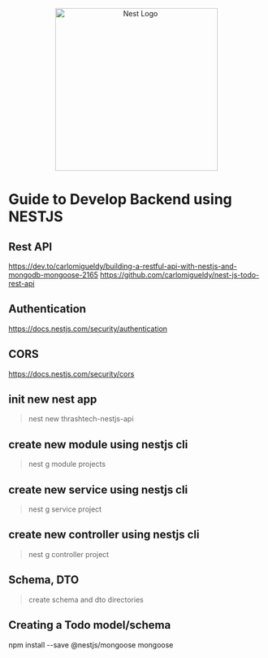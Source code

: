 <p align="center">
  <a href="http://nestjs.com/" target="blank"><img src="https://nestjs.com/img/logo_text.svg" width="320" alt="Nest Logo" /></a>
</p>

[circleci-image]: https://img.shields.io/circleci/build/github/nestjs/nest/master?token=abc123def456
[circleci-url]: https://circleci.com/gh/nestjs/nest

# Guide to Develop Backend using NESTJS

## Rest API
https://dev.to/carlomigueldy/building-a-restful-api-with-nestjs-and-mongodb-mongoose-2165
https://github.com/carlomigueldy/nest-js-todo-rest-api

## Authentication
https://docs.nestjs.com/security/authentication

## CORS
https://docs.nestjs.com/security/cors

## init new nest app
> nest new thrashtech-nestjs-api

## create new module using nestjs cli
> nest g module projects
<!-- Using alias: nest g mo Todo -->

## create new service using nestjs cli
> nest g service project
<!-- Using alias: nest g s Todo -->

## create new controller using nestjs cli
> nest g controller project 
<!-- Using alias: nest g co Todo  -->

## Schema, DTO
> create schema and dto directories

## Creating a Todo model/schema
npm install --save @nestjs/mongoose mongoose